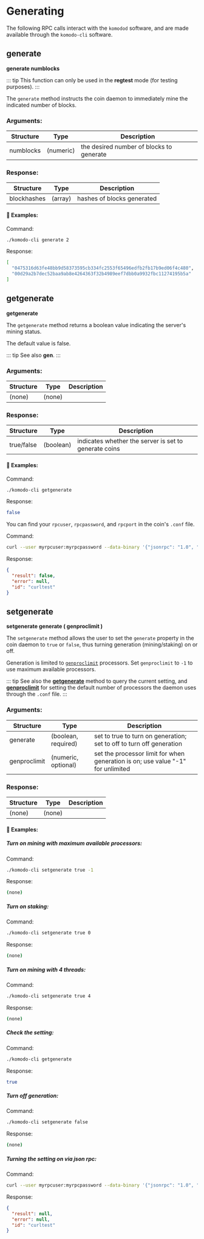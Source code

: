 # Generating

The following RPC calls interact with the `komodod` software, and are made available through the `komodo-cli` software.

## generate

**generate numblocks**

::: tip
This function can only be used in the <b>regtest</b> mode (for testing purposes).
:::

The `generate` method instructs the coin daemon to immediately mine the indicated number of blocks.

### Arguments:

| Structure | Type      | Description                              |
| --------- | --------- | ---------------------------------------- |
| numblocks | (numeric) | the desired number of blocks to generate |

### Response:

| Structure   | Type    | Description                |
| ----------- | ------- | -------------------------- |
| blockhashes | (array) | hashes of blocks generated |

#### :pushpin: Examples:

Command:

```bash
./komodo-cli generate 2
```

Response:

```bash
[
  "0475316d63fe48bb9d58373595cb334fc2553f65496edfb2fb17b9ed06f4c480",
  "00d29a2b7dec52baa9ab8e4264363f32b4989eef7dbb0a9932fbc11274195b5a"
]
```

## getgenerate

**getgenerate**

The `getgenerate` method returns a boolean value indicating the server's mining status.

The default value is false.

::: tip
See also <b>gen</b>.
:::

### Arguments:

| Structure | Type   | Description |
| --------- | ------ | ----------- |
| (none)    | (none) |

### Response:

| Structure  | Type      | Description                                           |
| ---------- | --------- | ----------------------------------------------------- |
| true/false | (boolean) | indicates whether the server is set to generate coins |

#### :pushpin: Examples:

Command:

```bash
./komodo-cli getgenerate
```

Response:

```bash
false
```

You can find your `rpcuser`, `rpcpassword`, and `rpcport` in the coin's `.conf` file.

Command:

```bash
curl --user myrpcuser:myrpcpassword --data-binary '{"jsonrpc": "1.0", "id":"curltest", "method": "getgenerate", "params": [] }' -H 'content-type: text/plain;' http://127.0.0.1:myrpcport/
```

Response:

```json
{
  "result": false,
  "error": null,
  "id": "curltest"
}
```

## setgenerate

**setgenerate generate ( genproclimit )**

The `setgenerate` method allows the user to set the `generate` property in the coin daemon to `true` or `false`, thus turning generation (mining/staking) on or off.

Generation is limited to [`genproclimit`](../installations/common-runtime-parameters.html#genproclimit) processors. Set `genproclimit` to `-1` to use maximum available processors.

::: tip
See also the [<b>getgenerate</b>](../komodo-api/generate.html#getgenerate) method to query the current setting, and [<b>genproclimit</b>](../installations/common-runtime-parameters.html#genproclimit) for setting the default number of processors the daemon uses through the `.conf` file.
:::

### Arguments:

| Structure    | Type                | Description                                                                     |
| ------------ | ------------------- | ------------------------------------------------------------------------------- |
| generate     | (boolean, required) | set to true to turn on generation; set to off to turn off generation            |
| genproclimit | (numeric, optional) | set the processor limit for when generation is on; use value "-1" for unlimited |

### Response:

| Structure | Type   | Description |
| --------- | ------ | ----------- |
| (none)    | (none) |

#### :pushpin: Examples:

##### Turn on mining with maximum available processors:

Command:

```bash
./komodo-cli setgenerate true -1
```

Response:

```bash
(none)
```

##### Turn on staking:

Command:

```bash
./komodo-cli setgenerate true 0
```

Response:

```bash
(none)
```

##### Turn on mining with 4 threads:

Command:

```bash
./komodo-cli setgenerate true 4
```

Response:

```bash
(none)
```

##### Check the setting:

Command:

```bash
./komodo-cli getgenerate
```

Response:

```bash
true
```

##### Turn off generation:

Command:

```bash
./komodo-cli setgenerate false
```

Response:

```bash
(none)
```

##### Turning the setting on via json rpc:

Command:

```bash
curl --user myrpcuser:myrpcpassword --data-binary '{"jsonrpc": "1.0", "id":"curltest", "method": "setgenerate", "params": [true, 1] }' -H 'content-type: text/plain;' http://127.0.0.1:myrpcport/
```

Response:

```json
{
  "result": null,
  "error": null,
  "id": "curltest"
}
```
